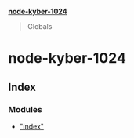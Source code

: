 **[node-kyber-1024](README.md)**

> Globals

# node-kyber-1024

## Index

### Modules

* ["index"](modules/_index_.md)
